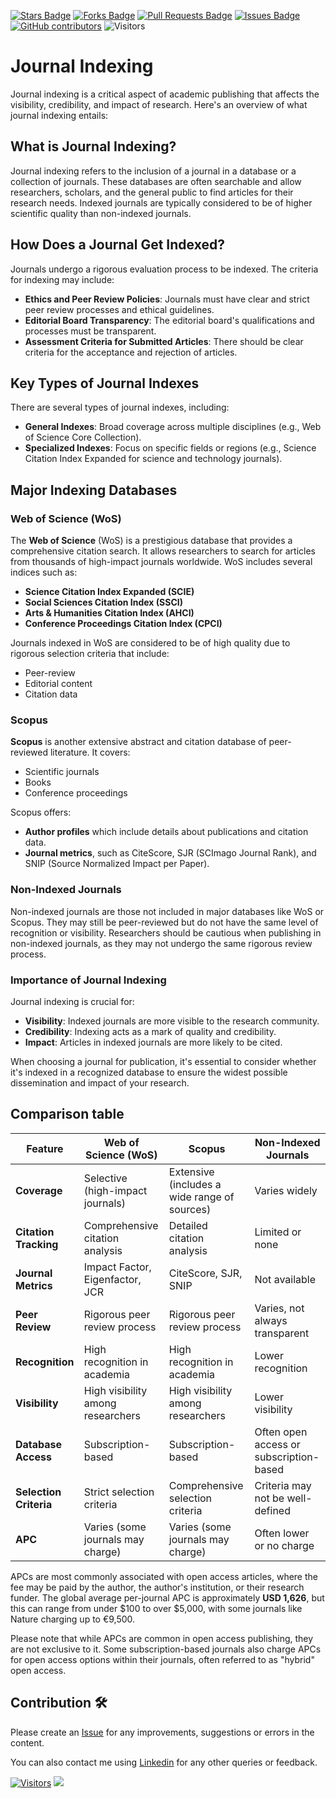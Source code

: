 <a href="https://github.com/drshahizan/research-design/stargazers"><img src="https://img.shields.io/github/stars/drshahizan/research-design" alt="Stars Badge"/></a>
<a href="https://github.com/drshahizan/research-design/network/members"><img src="https://img.shields.io/github/forks/drshahizan/research-design" alt="Forks Badge"/></a>
<a href="https://github.com/drshahizan/research-design/pulls"><img src="https://img.shields.io/github/issues-pr/drshahizan/research-design" alt="Pull Requests Badge"/></a>
<a href="https://github.com/drshahizan/research-design"><img src="https://img.shields.io/github/issues/drshahizan/research-design" alt="Issues Badge"/></a>
<a href="https://github.com/drshahizan/research-design/graphs/contributors"><img alt="GitHub contributors" src="https://img.shields.io/github/contributors/drshahizan/research-design?color=2b9348"></a>
![Visitors](https://api.visitorbadge.io/api/visitors?path=https%3A%2F%2Fgithub.com%2Fdrshahizan%2MCSD1043&labelColor=%23d9e3f0&countColor=%23697689&style=flat)

# Journal Indexing

Journal indexing is a critical aspect of academic publishing that affects the visibility, credibility, and impact of research. Here's an overview of what journal indexing entails:

## What is Journal Indexing?
Journal indexing refers to the inclusion of a journal in a database or a collection of journals. These databases are often searchable and allow researchers, scholars, and the general public to find articles for their research needs. Indexed journals are typically considered to be of higher scientific quality than non-indexed journals.

## How Does a Journal Get Indexed?
Journals undergo a rigorous evaluation process to be indexed. The criteria for indexing may include:
- **Ethics and Peer Review Policies**: Journals must have clear and strict peer review processes and ethical guidelines.
- **Editorial Board Transparency**: The editorial board's qualifications and processes must be transparent.
- **Assessment Criteria for Submitted Articles**: There should be clear criteria for the acceptance and rejection of articles.

## Key Types of Journal Indexes
There are several types of journal indexes, including:
- **General Indexes**: Broad coverage across multiple disciplines (e.g., Web of Science Core Collection).
- **Specialized Indexes**: Focus on specific fields or regions (e.g., Science Citation Index Expanded for science and technology journals).

## Major Indexing Databases

### Web of Science (WoS)
The **Web of Science** (WoS) is a prestigious database that provides a comprehensive citation search. It allows researchers to search for articles from thousands of high-impact journals worldwide. WoS includes several indices such as:
- **Science Citation Index Expanded (SCIE)**
- **Social Sciences Citation Index (SSCI)**
- **Arts & Humanities Citation Index (AHCI)**
- **Conference Proceedings Citation Index (CPCI)**

Journals indexed in WoS are considered to be of high quality due to rigorous selection criteria that include:
- Peer-review
- Editorial content
- Citation data

### Scopus
**Scopus** is another extensive abstract and citation database of peer-reviewed literature. It covers:
- Scientific journals
- Books
- Conference proceedings

Scopus offers:
- **Author profiles** which include details about publications and citation data.
- **Journal metrics**, such as CiteScore, SJR (SCImago Journal Rank), and SNIP (Source Normalized Impact per Paper).

### Non-Indexed Journals
Non-indexed journals are those not included in major databases like WoS or Scopus. They may still be peer-reviewed but do not have the same level of recognition or visibility. Researchers should be cautious when publishing in non-indexed journals, as they may not undergo the same rigorous review process.

### Importance of Journal Indexing
Journal indexing is crucial for:
- **Visibility**: Indexed journals are more visible to the research community.
- **Credibility**: Indexing acts as a mark of quality and credibility.
- **Impact**: Articles in indexed journals are more likely to be cited.

When choosing a journal for publication, it's essential to consider whether it's indexed in a recognized database to ensure the widest possible dissemination and impact of your research.

## Comparison table

| Feature | Web of Science (WoS) | Scopus | Non-Indexed Journals |
|---------|----------------------|--------|----------------------|
| **Coverage** | Selective (high-impact journals) | Extensive (includes a wide range of sources) | Varies widely |
| **Citation Tracking** | Comprehensive citation analysis | Detailed citation analysis | Limited or none |
| **Journal Metrics** | Impact Factor, Eigenfactor, JCR | CiteScore, SJR, SNIP | Not available |
| **Peer Review** | Rigorous peer review process | Rigorous peer review process | Varies, not always transparent |
| **Recognition** | High recognition in academia | High recognition in academia | Lower recognition |
| **Visibility** | High visibility among researchers | High visibility among researchers | Lower visibility |
| **Database Access** | Subscription-based | Subscription-based | Often open access or subscription-based |
| **Selection Criteria** | Strict selection criteria | Comprehensive selection criteria | Criteria may not be well-defined |
| **APC** | Varies (some journals may charge) | Varies (some journals may charge) | Often lower or no charge |

APCs are most commonly associated with open access articles, where the fee may be paid by the author, the author's institution, or their research funder. The global average per-journal APC is approximately **USD 1,626**, but this can range from under $100 to over $5,000, with some journals like Nature charging up to €9,500.

Please note that while APCs are common in open access publishing, they are not exclusive to it. Some subscription-based journals also charge APCs for open access options within their journals, often referred to as "hybrid" open access.

## Contribution 🛠️
Please create an [Issue](https://github.com/drshahizan/MCSD1043/issues) for any improvements, suggestions or errors in the content.

You can also contact me using [Linkedin](https://www.linkedin.com/in/drshahizan/) for any other queries or feedback.

[![Visitors](https://api.visitorbadge.io/api/visitors?path=https%3A%2F%2Fgithub.com%2Fdrshahizan&labelColor=%23697689&countColor=%23555555&style=plastic)](https://visitorbadge.io/status?path=https%3A%2F%2Fgithub.com%2Fdrshahizan)
![](https://hit.yhype.me/github/profile?user_id=81284918)
